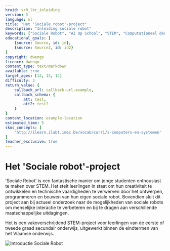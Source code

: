 ```yaml
---
hruid: sr0_lkr_inleiding
version: 3
language: nl
title: "Het 'Sociale robot'-project"
description: "Inleiding sociale robot"
keywords: ["Sociale Robot", "AI Op School", "STEM", "Computationeel denken", "Grafisch programmeren"]
educational_goals: [
    {source: Source, id: id}, 
    {source: Source2, id: id2}
]
copyright: dwengo
licence: dwengo
content_type: text/markdown
available: true
target_ages: [12, 13, 14]
difficulty: 3
return_value: {
    callback_url: callback-url-example,
    callback_schema: {
        att: test,
        att2: test2
    }
}
content_location: example-location
estimated_time: 5
skos_concepts: [
    'http://ilearn.ilabt.imec.be/vocab/curr1/s-computers-en-systemen'
]
teacher_exclusive: true
---
```


# Het 'Sociale robot'-project

'Sociale Robot' is een fantastische manier om jonge studenten enthousiast te maken over STEM. Het stelt leerlingen in staat om hun creativiteit te ontwikkelen en technische vaardigheden te verwerven door het ontwerpen, programmeren en bouwen van hun eigen sociale robot. Bovendien sluit dit project aan bij actueel onderzoek naar de mogelijkheden van sociale robots om menselijke interactie te verbeteren en bij te dragen aan verschillende maatschappelijke uitdagingen. 

Het is een vakoverschrijdend STEM-project voor leerlingen van de eerste of tweede graad secundair onderwijs, uitgewerkt binnen de eindtermen van het Vlaamse onderwijs.

![](@youtube/https://www.youtube.com/embed/EsYs4k41U6w?list=PLHRY06NDfDXlBpLm5J3BK26Ul6GxGykDu "Introductie Sociale Robot")